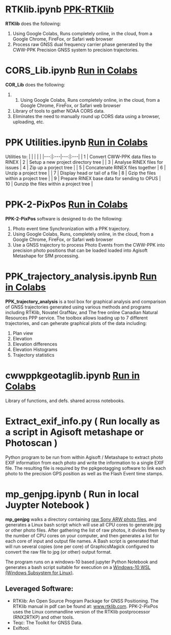 
# RTKlib.ipynb [ PPK-RTKlib ](https://colab.research.google.com/github/lidar532/ppkgeotag/blob/2020-1020-dev/RTKlib.ipynb)
**RTKlib** does the following:
1. Using Google Colabs, Runs completely online, in the cloud, from a Google Chrome, FireFox, or Safari web browser
1. Process raw GNSS dual frequency carrier phase generated by the CWW-PPK Precision GNSS system to precision trajectories.

# CORS_Lib.ipynb [ Run in Colabs ](https://colab.research.google.com/github/lidar532/ppkgeotag/blob/2020-1020-dev/CORS_lib.ipynb)
**COR_Lib** does the following:
1. 1. Using Google Colabs, Runs completely online, in the cloud, from a Google Chrome, FireFox, or Safari web browser
1. Library of tools to gather NOAA CORS data.  
1. Eliminates the need to manually round up CORS data using a browser, uploading, etc.

# PPK Utilities.ipynb [ Run in Colabs ](https://colab.research.google.com/github/lidar532/ppkgeotag/blob/2020-1020-dev/PPK_Utilities.ipynb)
Utilities to:
|    |    |    |    |
|---:|:---|---:|:---|
|  1 | Convert CWW-PPK data files to RINEX          |  2  | Setup a new project directory tree      |
|  3 | Analyse RINEX files for issues               |  4  | Zip up a porject tree                   |
|  5 | Concatenate RINEX files together             |  6  | Unzip a project tree                    |
|  7 | Display head or tail of a file               |  8  | Gzip the files within a project tree    |
|  9 | Prepare RINEX base data for sending to OPUS  | 10  | Gunzip the files within a project tree  |

  

# PPK-2-PixPos  [ Run in Colabs ](https://colab.research.google.com/github/lidar532/ppkgeotag/blob/2020-1020-dev/PPK_2_PixPos.ipynb)
**PPK-2-PixPos** software is designed to do the following:
1. Photo event time Synchronization with a PPK trajectory.
1. Using Google Colabs, Runs, completely online, in the cloud, from a Google Chrome, FireFox, or Safari web browser
1. Use a GNSS trajectory to process Photo Events from the CWW-PPK into precision photo positions that can be loaded loaded into Agisoft Metashape for SfM processing.

# PPK_trajectory_analysis.ipynb [ Run in Colabs ](https://colab.research.google.com/github/lidar532/ppkgeotag/blob/2020-1020-dev/PPK_trajectory_analysis.ipynb)
**PPK_trajectory_analysis** is a tool box for graphical analysis and comparison of GNSS trajectories generated using various methods and programs including RTKlib, Novatel GrafNav, and The free online Canadian Natural Resources PPP service.  The toolbox allows loading up to 7 different trajectories, and can geherate graphical plots of the data including: 
1. Plan view
1. Elevation
1. Elevation differences
1. Elevation Histograms
1. Trajectory statistics 

# cwwppkgeotaglib.ipynb  [Run in Colabs](https://colab.research.google.com/github/lidar532/ppkgeotag/blob/2020-1020-dev/cwwppkgeotaglib.ipynb)
Library of functions, and defs. shared across notebooks.

# Extract_exif_info.py  ( Run locally as a script in Agisoft metashape or Photoscan )
Python program to be run from within Agisoft / Metashape to extract photo EXIF information from each photo and write the information to a single EXIF file. The resulting file is required by the ppkgeotagging software to link each photo to the precision GPS position as well as the Flash Event time stamps.

# mp_genjpg.ipynb  ( Run in local Juypter Notebook )
**mp_genjpg** walks a directory containing 
[raw Sony ARW photo files](https://en.wikipedia.org/wiki/Raw_image_format#ARW), and generates a
Linux bash script which will use all CPU cores to generate jpg or other
photo files.  After gathering the list of raw photos, it divides them by the number
of CPU cores on your computer, and then generates a list for each core of input and output
file names.  A Bash script is generated that will run several copies (one per core) of GraphicsMagick 
configured to convert the raw file to jpg (or other) output format.

The program runs on a windows-10 based jupyter Python Notebook and generates
a bash script suitable for execution on a [Windows-10 WSL (Windows Subsystem for Linux)](https://docs.microsoft.com/en-us/windows/wsl/install-win10).

## Leveraged Software:
* RTKlib: An Open Source Program Package for GNSS Positioning. The RTKlib manual in pdf can be found at: www.rtklib.com. PPK-2-PixPos uses the Linux commandline version of the RTKlib postprocessor (RNX2RTKP) and other tools.
* Teqc: The Toolkit for GNSS Data.
* Exiftool.




